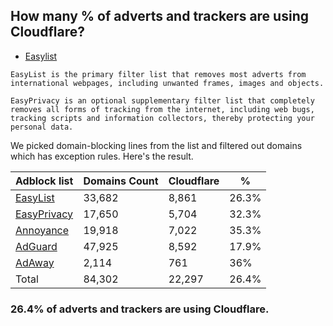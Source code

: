 ## How many % of adverts and trackers are using Cloudflare?


- [Easylist](https://web.archive.org/web/20210516110248/https://easylist.to/)
```
EasyList is the primary filter list that removes most adverts from international webpages, including unwanted frames, images and objects.

EasyPrivacy is an optional supplementary filter list that completely removes all forms of tracking from the internet, including web bugs, tracking scripts and information collectors, thereby protecting your personal data.
```


We picked domain-blocking lines from the list and filtered out domains which has exception rules.
Here's the result.


| Adblock list | Domains Count | Cloudflare | % |
| --- | --- | --- | --- |
| [EasyList](https://easylist.to/easylist/easylist.txt) | 33,682 | 8,861 | 26.3% |
| [EasyPrivacy](https://easylist.to/easylist/easyprivacy.txt) | 17,650 | 5,704 | 32.3% |
| [Annoyance](https://secure.fanboy.co.nz/fanboy-annoyance.txt) | 19,918 | 7,022 | 35.3% |
| [AdGuard](https://adguardteam.github.io/AdGuardSDNSFilter/Filters/filter.txt) | 47,925 | 8,592 | 17.9% |
| [AdAway](https://raw.githubusercontent.com/AdAway/adaway.github.io/master/hosts.txt) | 2,114 | 761 | 36% |
| Total | 84,302 | 22,297 | 26.4% |


### 26.4% of adverts and trackers are using Cloudflare.
